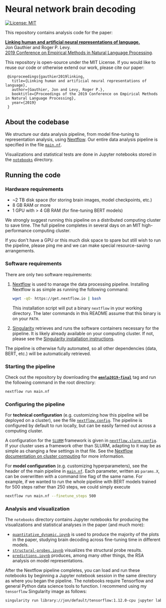 # Neural network brain decoding

[![License: MIT](https://img.shields.io/badge/License-MIT-yellow.svg)](https://opensource.org/licenses/MIT)

This repository contains analysis code for the paper:

[**Linking human and artificial neural representations of language.**][3]<br/>
Jon Gauthier and Roger P. Levy.<br/>
[2019 Conference on Empirical Methods in Natural Language Processing][2].

This repository is open-source under the MIT License. If you would like to
reuse our code or otherwise extend our work, please cite our paper:

     @inproceedings{gauthier2019linking,
       title={Linking human and artificial neural representations of language},
       author={Gauthier, Jon and Levy, Roger P.},
       booktitle={Proceedings of the 2019 Conference on Empirical Methods in Natural Language Processing},
       year={2019}
     }

## About the codebase

We structure our data analysis pipeline, from model fine-tuning to
representation analysis, using [Nextflow][4]. Our entire data analysis pipeline
is specified in the file [`main.nf`](main.nf).

Visualizations and statistical tests are done in Jupyter notebooks stored in
the [`notebooks`](notebooks) directory.

## Running the code

### Hardware requirements

- ~2 TB disk space (for storing brain images, model checkpoints, etc.)
- 8 GB RAM or more
- 1 GPU with > 4 GB RAM (for fine-tuning BERT models)

We strongly suggest running this pipeline on a distributed computing cluster to
save time. The full pipeline completes in several days on an MIT
high-performance computing cluster.

If you don't have a GPU or this much disk space to spare but still wish to run
the pipeline, please ping me and we can make special resource-saving
arrangements.

### Software requirements

There are only two software requirements:

1. [Nextflow][4] is used to manage the data processing pipeline. Installing
   Nextflow is as simple as running the following command:

   ```bash
   wget -qO- https://get.nextflow.io | bash
   ```

   This installation script will put a binary `nextflow` in your working
   directory. The later commands in this README assume that this binary is on
   your `PATH`.
2. [Singularity][5] retrieves and runs the software containers necessary for
   the pipeline. It is likely already available on your computing cluster. If
   not, please see the [Singularity installation instructions][6].

The pipeline is otherwise fully automated, so all other dependencies
(data, BERT, etc.) will be automatically retrieved.

### Starting the pipeline

Check out the repository by downloading the [**`emnlp2019-final`**](https://github.com/hans/nn-decoding/tree/emnlp2019-final)
tag and run the following command in the root directory:

```bash
nextflow run main.nf
```

### Configuring the pipeline

For **technical configuration** (e.g. customizing how this pipeline will be
deployed on a cluster), see the file [`nextflow.config`](nextflow.config). The
pipeline is configured by default to run locally, but can be easily farmed out
across a computing cluster.

A configuration for the [`SLURM`][6] framework is given in
[`nextflow.slurm.config`](nextflow.slurm.config). If your cluster uses a
framework other than SLURM, adapting to it may be as simple as changing a few
settings in that file. See the [Nextflow documentation on cluster computing][7]
for more information.

For **model configuration** (e.g. customizing hyperparameters), see the header
of the main pipeline in [`main.nf`](main.nf). Each parameter, written as `params.X`,
can be overwritten with a command line flag of the same name. For example, if
we wanted to run the whole pipeline with BERT models trained for 500 steps
rather than 250 steps, we could simply execute

```bash
nextflow run main.nf --finetune_steps 500
```

### Analysis and visualization

The `notebooks` directory contains Jupyter notebooks for producing the
visualizations and statistical analyses in the paper (and much more):

- [`quantitative_dynamic.ipynb`](notebooks/quantitative_dynamic.ipynb) is used
  to produce the majority of the plots in the paper, studying brain decoding
  across fine-tuning time in different models.
- [`structural-probes.ipynb`](notebooks/structural-probes.ipynb) visualizes the
  structural probe results.
- [`predictions.ipynb`](notebooks/predictions.ipynb) produces, among many other
  things, the RSA analysis on model representations.

After the Nextflow pipeline completes, you can load and run these notebooks by
beginning a Jupyter notebook session in the same directory as where you began
the pipeline.  The notebooks require Tensorflow and general Python data science
tools to function. I recommend using my `tensorflow` Singularity image as
follows:

```bash
singularity run library://jon/default/tensorflow:1.12.0-cpu jupyter lab
```


[1]: https://doi.org/10.1038/s41467-018-03068-4
[2]: https://www.emnlp-ijcnlp2019.org
[3]: https://arxiv.org/abs/1910.01244
[4]: https://www.nextflow.io
[5]: https://sylabs.io/singularity/
[6]: https://slurm.schedmd.com/overview.html
[7]: https://www.nextflow.io/docs/latest/executor.html
